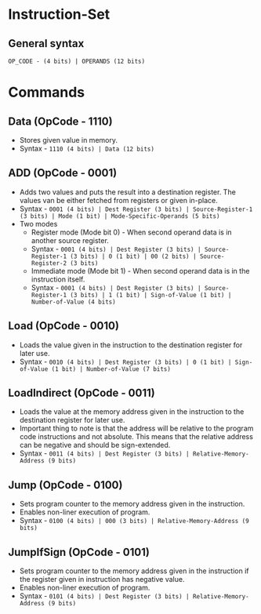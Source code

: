 # Instruction-Set
## General syntax
`OP_CODE - (4 bits) | OPERANDS (12 bits)` 

# Commands
## Data (OpCode - 1110)
- Stores given value in memory.
- Syntax - `1110 (4 bits) | Data (12 bits)`

## ADD (OpCode - 0001)
- Adds two values and puts the result into a destination register. The values van be either fetched from registers or given in-place.
- Syntax - `0001 (4 bits) | Dest Register (3 bits) | Source-Register-1 (3 bits) | Mode (1 bit) | Mode-Specific-Operands (5 bits)`
- Two modes
    - Register mode (Mode bit 0) - When second operand data is in another source register.
    - Syntax - `0001 (4 bits) | Dest Register (3 bits) | Source-Register-1 (3 bits) | 0 (1 bit) | 00 (2 bits) | Source-Register-2 (3 bits)`
    - Immediate mode (Mode bit 1) - When second operand data is in the instruction itself.
    - Syntax - `0001 (4 bits) | Dest Register (3 bits) | Source-Register-1 (3 bits) | 1 (1 bit) | Sign-of-Value (1 bit) | Number-of-Value (4 bits)`

## Load (OpCode - 0010)
- Loads the value given in the instruction to the destination register for later use.
- Syntax - `0010 (4 bits) | Dest Register (3 bits) | 0 (1 bit) | Sign-of-Value (1 bit) | Number-of-Value (7 bits)`

## LoadIndirect (OpCode - 0011)
- Loads the value at the memory address given in the instruction to the destination register for later use.
- Important thing to note is that the address will be relative to the program code instructions and not absolute. This means that the relative address can be negative and should be sign-extended. 
- Syntax - `0011 (4 bits) | Dest Register (3 bits) | Relative-Memory-Address (9 bits)`

## Jump (OpCode - 0100)
- Sets program counter to the memory address given in the instruction.
- Enables non-liner execution of program.
- Syntax - `0100 (4 bits) | 000 (3 bits) | Relative-Memory-Address (9 bits)`

## JumpIfSign (OpCode - 0101)
- Sets program counter to the memory address given in the instruction if the register given in instruction has negative value.
- Enables non-liner execution of program.
- Syntax - `0101 (4 bits) | Dest Register (3 bits) | Relative-Memory-Address (9 bits)`
